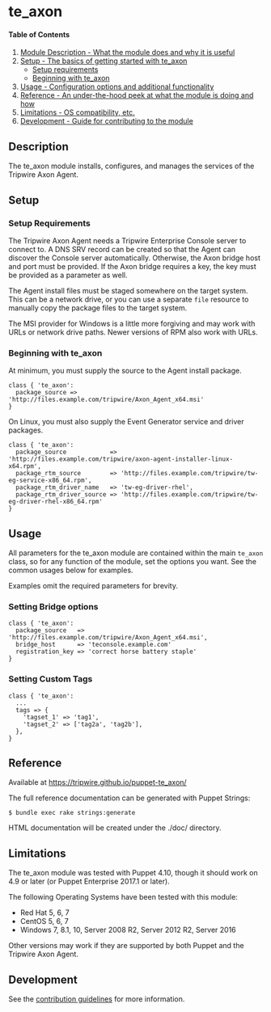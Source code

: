 # te_axon

#### Table of Contents

1. [Module Description - What the module does and why it is useful](#module-description)
1. [Setup - The basics of getting started with te_axon](#setup)
    * [Setup requirements](#setup-requirements)
    * [Beginning with te_axon](#beginning-with-te_axon)
1. [Usage - Configuration options and additional functionality](#usage)
1. [Reference - An under-the-hood peek at what the module is doing and how](#reference)
1. [Limitations - OS compatibility, etc.](#limitations)
1. [Development - Guide for contributing to the module](#development)

## Description

The te_axon module installs, configures, and manages the services of the
Tripwire Axon Agent.

## Setup

### Setup Requirements

The Tripwire Axon Agent needs a Tripwire Enterprise Console server
to connect to. A DNS SRV record can be created so that the Agent can discover
the Console server automatically. Otherwise, the Axon bridge host and port must be provided.
If the Axon bridge requires a key, the key must be provided as a parameter as well.

The Agent install files must be staged somewhere on the target system. This can
be a network drive, or you can use a separate `file` resource to manually copy
the package files to the target system.

The MSI provider for Windows is a little more forgiving and may work with URLs
or network drive paths. Newer versions of RPM also work with URLs.

### Beginning with te_axon

At minimum, you must supply the source to the Agent install package.

```puppet
class { 'te_axon':
  package_source => 'http://files.example.com/tripwire/Axon_Agent_x64.msi'
}
```

On Linux, you must also supply the Event Generator service and driver packages.

```puppet
class { 'te_axon':
  package_source            => 'http://files.example.com/tripwire/axon-agent-installer-linux-x64.rpm',
  package_rtm_source        => 'http://files.example.com/tripwire/tw-eg-service-x86_64.rpm',
  package_rtm_driver_name   => 'tw-eg-driver-rhel',
  package_rtm_driver_source => 'http://files.example.com/tripwire/tw-eg-driver-rhel-x86_64.rpm'
}
```

## Usage

All parameters for the te_axon module are contained within the main `te_axon` class, so for any function of the module, set the options you want. See the common usages below for examples.

Examples omit the required parameters for brevity.

### Setting Bridge options

```puppet
class { 'te_axon':
  package_source   => 'http://files.example.com/tripwire/Axon_Agent_x64.msi',
  bridge_host      => 'teconsole.example.com'
  registration_key => 'correct horse battery staple'
}
```

### Setting Custom Tags

```puppet
class { 'te_axon':
  ...
  tags => {
    'tagset_1' => 'tag1',
    'tagset_2' => ['tag2a', 'tag2b'],
  },
}
```

## Reference

Available at https://tripwire.github.io/puppet-te_axon/

The full reference documentation can be generated with Puppet Strings:

```
$ bundle exec rake strings:generate
```

HTML documentation will be created under the ./doc/ directory.

## Limitations

The te_axon module was tested with Puppet 4.10, though it should work on 4.9
or later (or Puppet Enterprise 2017.1 or later).

The following Operating Systems have been tested with this module:

* Red Hat 5, 6, 7
* CentOS 5, 6, 7
* Windows 7, 8.1, 10, Server 2008 R2, Server 2012 R2, Server 2016

Other versions may work if they are supported by both Puppet and the Tripwire Axon Agent.

## Development

See the [contribution guidelines](CONTRIBUTING.md) for more information.
